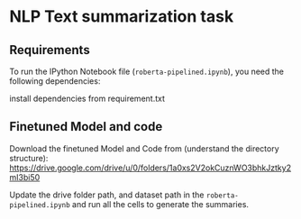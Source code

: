 # NLP Text summarization task

## Requirements

To run the IPython Notebook file (`roberta-pipelined.ipynb`), you need the following dependencies:

install dependencies from requirement.txt

## Finetuned Model and code

Download the finetuned Model and Code from (understand the directory structure): 
https://drive.google.com/drive/u/0/folders/1a0xs2V2okCuznWO3bhkJztky2mI3bi50

Update the drive folder path, and dataset path in the `roberta-pipelined.ipynb` and run all the cells to generate the summaries.



